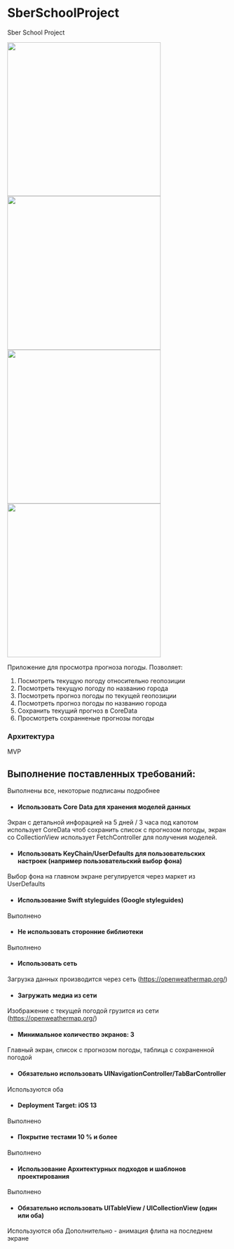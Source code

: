 # SberSchoolProject
Sber School Project

<p>
  <img src="https://raw.githubusercontent.com/azleyRS/SberSchoolProject/master/Simulator%20Screen%20Shot%20-%20iPhone%208%20-%202021-07-30%20at%2022.39.47.png" width="350">
  <img src="https://raw.githubusercontent.com/azleyRS/SberSchoolProject/master/Simulator%20Screen%20Shot%20-%20iPhone%208%20-%202021-07-30%20at%2022.39.51.png" width="350">
  <img src="https://raw.githubusercontent.com/azleyRS/SberSchoolProject/master/Simulator%20Screen%20Shot%20-%20iPhone%208%20-%202021-07-30%20at%2022.39.54.png" width="350">
  <img src="https://raw.githubusercontent.com/azleyRS/SberSchoolProject/master/Simulator%20Screen%20Shot%20-%20iPhone%208%20-%202021-07-30%20at%2022.39.57.png" width="350">

</p>

Приложение для просмотра прогноза погоды.
Позволяет:
1. Посмотреть текущую погоду относительно геопозиции
2. Посмотреть текущую погоду по названию города
3. Посмотреть прогноз погоды по текущей геопозиции
4. Посмотреть прогноз погоды по названию города
5. Сохранить текущий прогноз в CoreData
6. Просмотреть сохранненые прогнозы погоды

### Архитектура
MVP

## Выполнение поставленных требований:

Выполнены все, некоторые подписаны подробнее
- #### Использовать Core Data для хранения моделей данных
Экран c детальной инфорацией на 5 дней / 3 часа под капотом использует CoreData чтоб сохранить список с прогнозом погоды, экран со CollectionView использует FetchController для получения моделей.
- #### Использовать KeyChain/UserDefaults для пользовательских настроек (например пользовательский выбор фона)
Выбор фона на главном экране регулируется через маркет из UserDefaults
- #### Использование Swift styleguides (Google styleguides)
Выполнено
- #### Не использовать сторонние библиотеки
Выполнено
- #### Использовать сеть
Загрузка данных производится через сеть (https://openweathermap.org/)
- #### Загружать медиа из сети
Изображение с текущей погодой грузится из сети (https://openweathermap.org/)
- #### Минимальное количество экранов: 3
Главный экран, список с прогнозом погоды, таблица с сохраненной погодой
- #### Обязательно использовать UINavigationController/TabBarController
Используются оба
- #### Deployment Target: iOS 13
Выполнено
- #### Покрытие тестами 10 % и более
Выполнено
- #### Использование Архитектурных подходов и шаблонов проектирования
Выполнено
- #### Обязательно использовать UITableView / UICollectionView (один или оба)
Используются оба
Дополнительно - анимация флипа на последнем экране

